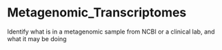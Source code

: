 # Metagenomic_Transcriptomes
Identify what is in a metagenomic sample from NCBI or a clinical lab, and what it may be doing
#
